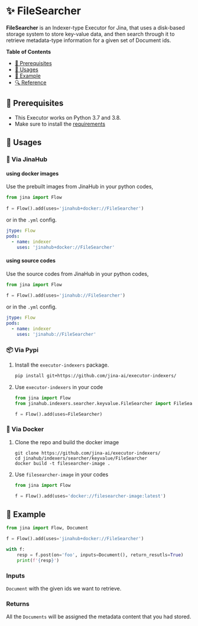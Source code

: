 # ✨ FileSearcher

**FileSearcher** is an Indexer-type Executor for Jina, that uses a disk-based storage system to store key-value data, and then search through it to retrieve metadata-type information for a given set of Document ids.

<!-- START doctoc generated TOC please keep comment here to allow auto update -->
<!-- DON'T EDIT THIS SECTION, INSTEAD RE-RUN doctoc TO UPDATE -->
**Table of Contents**

- [🌱 Prerequisites](#-prerequisites)
- [🚀 Usages](#-usages)
- [🎉️ Example](#%EF%B8%8F-example)
- [🔍️ Reference](#%EF%B8%8F-reference)

<!-- END doctoc generated TOC please keep comment here to allow auto update -->

## 🌱 Prerequisites

- This Executor works on Python 3.7 and 3.8. 
- Make sure to install the [requirements](./requirements.txt)

## 🚀 Usages

### 🚚 Via JinaHub

#### using docker images
Use the prebuilt images from JinaHub in your python codes, 

```python
from jina import Flow
	
f = Flow().add(uses='jinahub+docker://FileSearcher')
```

or in the `.yml` config.
	
```yaml
jtype: Flow
pods:
  - name: indexer
    uses: 'jinahub+docker://FileSearcher'
```

#### using source codes
Use the source codes from JinaHub in your python codes,

```python
from jina import Flow
	
f = Flow().add(uses='jinahub://FileSearcher')
```

or in the `.yml` config.

```yaml
jtype: Flow
pods:
  - name: indexer
    uses: 'jinahub://FileSearcher'
```


### 📦️ Via Pypi

1. Install the `executor-indexers` package.

	```bash
	pip install git+https://github.com/jina-ai/executor-indexers/
	```

1. Use `executor-indexers` in your code

	```python
	from jina import Flow
	from jinahub.indexers.searcher.keyvalue.FileSearcher import FileSearcher
	
	f = Flow().add(uses=FileSearcher)
	```


### 🐳 Via Docker

1. Clone the repo and build the docker image

	```shell
	git clone https://github.com/jina-ai/executor-indexers/
	cd jinahub/indexers/searcher/keyvalue/FileSearcher
	docker build -t filesearcher-image .
	```

1. Use `filesearcher-image` in your codes

	```python
	from jina import Flow
	
	f = Flow().add(uses='docker://filesearcher-image:latest')
	```
	

## 🎉️ Example 


```python
from jina import Flow, Document

f = Flow().add(uses='jinahub+docker://FileSearcher')

with f:
    resp = f.post(on='foo', inputs=Document(), return_resutls=True)
	print(f'{resp}')
```

### Inputs 

`Document` with the given ids we want to retrieve.

### Returns

All the `Documents` will be assigned the metadata content that you had stored.
